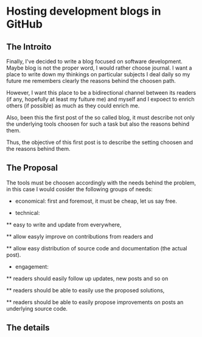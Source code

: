 # Hosting development blogs in GitHub

## The Introito

Finally, I've decided to write a blog focused on software development. Maybe blog is not the proper word, I would rather choose journal. I want a place to 
write down my thinkings on particular subjects I deal daily so my future me remembers clearly the reasons behind the choosen path.

However, I want this place to be a bidirectional channel between its readers (if any, hopefully at least my fuiture me) and myself and I expoect to enrich 
others (if possible) as much as they could enrich me.

Also, been this the first post of the so called blog, it must describe not only the underlying tools choosen for such a task but also the reasons behind them.

Thus, the objective of this first post is to describe the setting choosen and the reasons behind them.

## The Proposal

The tools must be choosen accordingly with the needs behind the problem, in this case I would cosider the following groups of needs:

* economical: first and foremost, it must be cheap, let us say free.

* technical: 

** easy to write and update from everywhere, 

** allow easyly improve on contributions from readers and 

** allow easy distribution of source code and documentation (the actual post).

* engagement: 

** readers should easily follow up updates, new posts and so on

** readers should be able to easily use the proposed solutions, 

** readers should be able to easily propose improvements on posts an underlying source code.

## The details

